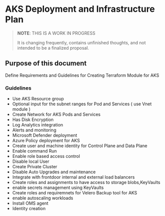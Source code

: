 # AKS Deployment and Infrastructure Plan

> **NOTE**: THIS IS A WORK IN PROGRESS
>
> It is changing frequently, contains unfinished thoughts, and not intended to be a finalized proposal.

## Purpose of this document
Define Requirements and Guidelines for Creating Terraform Module for AKS 

### Guidelines

- Use AKS Resource group
- Optional input for the subnet ranges for Pod and Services ( use Vnet module )
- Create Network for AKS Pods and Services
- Has Disk Encryption
- Log Analytics integration
- Alerts and monitoring
- Microsoft Defender deployment
- Azure Policy deployment for AKS
- Create user and machine identity for Control Plane and Data Plane
- Enable command Run
- Enable role based access control
- Disable local User
- Create Private Cluster
- Disable Auto Upgrades and maintenance
- Integrate with frontdoor internal and external load balancers
- Create roles and assignments to have access to storage blobs,KeyVaults
- enable secrets management using KeyVaults
- Create roles and requiremnets for Velero Backup tool for AKS
- enable autoscaling workloads
- Install OMS agent
- Identity creation
 

